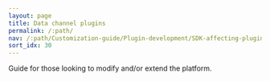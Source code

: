 ```yaml
---
layout: page
title: Data channel plugins
permalink: /:path/
nav: /:path/Customization-guide/Plugin-development/SDK-affecting-plugins/Data-channel-plugins
sort_idx: 30
---
```


Guide for those looking to modify and/or extend the platform.
